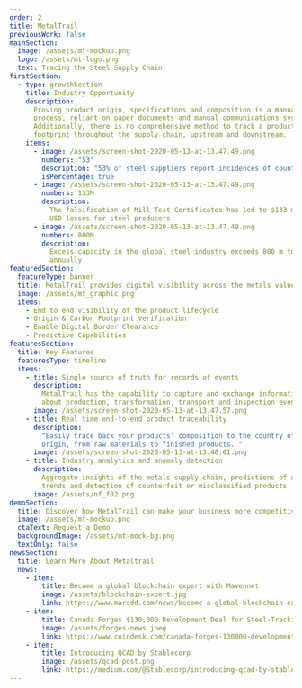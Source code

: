 ```yaml
---
order: 2
title: MetalTrail
previousWork: false
mainSection:
  image: /assets/mt-mockup.png
  logo: /assets/mt-logo.png
  text: Tracing the Steel Supply Chain
firstSection:
  - type: growthSection
    title: Industry Opportunity
    description:
      Proving product origin, specifications and composition is a manual
      process, reliant on paper documents and manual communications systems.
      Additionally, there is no comprehensive method to track a product’s carbon
      footprint throughout the supply chain, upstream and downstream.
    items:
      - image: /assets/screen-shot-2020-05-13-at-13.47.49.png
        numbers: "53"
        description: "53% of steel suppliers report incidences of counterfeit steel "
        isPercentage: true
      - image: /assets/screen-shot-2020-05-13-at-13.47.49.png
        numbers: 133M
        description:
          The falsification of Mill Test Certificates has led to $133 million
          USD losses for steel producers
      - image: /assets/screen-shot-2020-05-13-at-13.47.49.png
        numbers: 800M
        description:
          Excess capacity in the global steel industry exceeds 800 m tonnes
          annually
featuredSection:
  featureType: banner
  title: MetalTrail provides digital visibility across the metals value chain
  image: /assets/mt_graphic.png
  items:
    - End to end visibility of the product lifecycle
    - Origin & Carbon Footprint Verification
    - Enable Digital Border Clearance
    - Predictive Capabilities
featuresSection:
  title: Key Features
  featuresType: timeline
  items:
    - title: Single source of truth for records of events
      description:
        MetalTrail has the capability to capture and exchange information
        about production, transformation, transport and inspection events.
      image: /assets/screen-shot-2020-05-13-at-13.47.57.png
    - title: Real time end-to-end product traceability
      description:
        "Easily trace back your products’ composition to the country of
        origin, from raw materials to finished products. "
      image: /assets/screen-shot-2020-05-13-at-13.48.01.png
    - title: Industry analytics and anomaly detection
      description:
        Aggregate insights of the metals supply chain, predictions of data
        trends and detection of counterfeit or misclassified products.
      image: /assets/nf_f02.png
demoSection:
  title: Discover how MetalTrail can make your business more competitive
  image: /assets/mt-mockup.png
  ctaText: Request a Demo
  backgroundImage: /assets/mt-mock-bg.png
  textOnly: false
newsSection:
  title: Learn More About Metaltrail
  news:
    - item:
        title: Become a global blockchain expert with Mavennet
        image: /assets/blockchain-expert.jpg
        link: https://www.marsdd.com/news/become-a-global-blockchain-expert-with-mavennet/
    - item:
        title: Canada Forges $130,000 Development Deal for Steel-Tracking Blockchain
        image: /assets/forges-news.jpeg
        link: https://www.coindesk.com/canada-forges-130000-development-deal-for-steel-tracking-blockchain
    - item:
        title: Introducing QCAD by Stablecorp
        image: /assets/qcad-post.png
        link: https://medium.com/@Stablecorp/introducing-qcad-by-stablecorp-bc7216194e82
---
```

